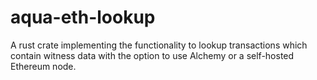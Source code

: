 # aqua-eth-lookup
A rust crate implementing the functionality to lookup transactions which contain witness data with the option to use Alchemy or a self-hosted Ethereum node.
